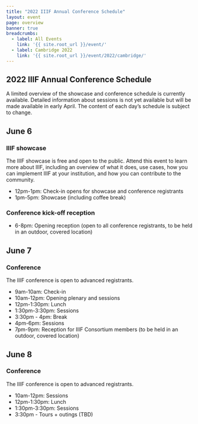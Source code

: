```yaml
---
title: "2022 IIIF Annual Conference Schedule"
layout: event
page: overview
banner: true 
breadcrumbs:
  - label: All Events
    link: '{{ site.root_url }}/event/'
  - label: Cambridge 2022
    link: '{{ site.root_url }}/event/2022/cambridge/'
---
```






## 2022 IIIF Annual Conference Schedule

A limited overview of the showcase and conference schedule is currently available. Detailed information about sessions is not yet available but will be made available in early April. The content of each day’s schedule is subject to change.


## June 6 
### IIIF showcase

The IIIF showcase is free and open to the public. Attend this event to learn more about IIIF, including an overview of what it does, use cases, how you can implement IIIF at your institution, and how you can contribute to the community.



* 12pm-1pm: Check-in opens for showcase and conference registrants
* 1pm-5pm: Showcase (including coffee break)

### Conference kick-off reception

* 6-8pm: Opening reception (open to all conference registrants, to be held in an outdoor, covered location)


## June 7

### Conference

The IIIF conference is open to advanced registrants.



* 9am-10am: Check-in
* 10am-12pm: Opening plenary and sessions
* 12pm-1:30pm: Lunch
* 1:30pm-3:30pm: Sessions
* 3:30pm - 4pm: Break
* 4pm-6pm: Sessions
* 7pm-9pm: Reception for IIIF Consortium members (to be held in an outdoor, covered location)


## June 8

### Conference

The IIIF conference is open to advanced registrants.



* 10am-12pm: Sessions
* 12pm-1:30pm: Lunch
* 1:30pm-3:30pm: Sessions
* 3:30pm - Tours + outings (TBD)